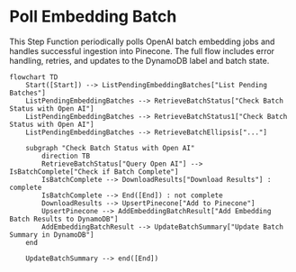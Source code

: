 # Poll Embedding Batch

This Step Function periodically polls OpenAI batch embedding jobs and handles successful ingestion into Pinecone. The full flow includes error handling, retries, and updates to the DynamoDB label and batch state.

```mermaid
flowchart TD
    Start([Start]) --> ListPendingEmbeddingBatches["List Pending Batches"]
    ListPendingEmbeddingBatches --> RetrieveBatchStatus["Check Batch Status with Open AI"]
    ListPendingEmbeddingBatches --> RetrieveBatchStatus1["Check Batch Status with Open AI"]
    ListPendingEmbeddingBatches --> RetrieveBatchEllipsis["..."]

    subgraph "Check Batch Status with Open AI"
        direction TB
        RetrieveBatchStatus["Query Open AI"] --> IsBatchComplete["Check if Batch Complete"]
        IsBatchComplete --> DownloadResults["Download Results"] : complete
        IsBatchComplete --> End([End]) : not complete
        DownloadResults --> UpsertPinecone["Add to Pinecone"]
        UpsertPinecone --> AddEmbeddingBatchResult["Add Embedding Batch Results to DynamoDB"]
        AddEmbeddingBatchResult --> UpdateBatchSummary["Update Batch Summary in DynamoDB"]
    end

    UpdateBatchSummary --> end([End])
```

